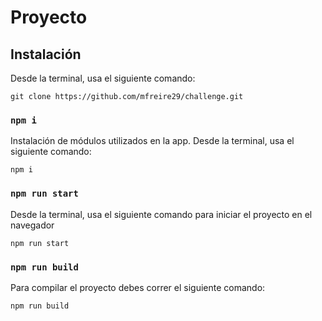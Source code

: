# Proyecto

## Instalación

Desde la terminal, usa el siguiente comando:

```
git clone https://github.com/mfreire29/challenge.git
```

### `npm i`

Instalación de módulos utilizados en la app.
Desde la terminal, usa el siguiente comando:

```
npm i
```

### `npm run start`

Desde la terminal, usa el siguiente comando para iniciar el proyecto en el navegador

```
npm run start
```

### `npm run build` 

Para compilar el proyecto debes correr el siguiente comando:

```
npm run build
```